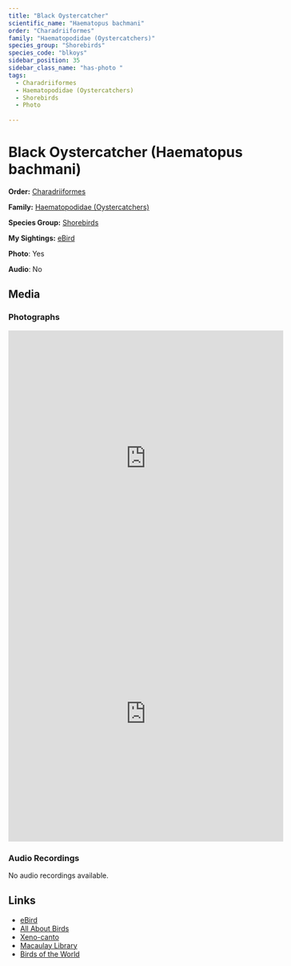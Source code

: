 ```yaml
---
title: "Black Oystercatcher"
scientific_name: "Haematopus bachmani"
order: "Charadriiformes"
family: "Haematopodidae (Oystercatchers)"
species_group: "Shorebirds"
species_code: "blkoys"
sidebar_position: 35
sidebar_class_name: "has-photo "
tags: 
  - Charadriiformes
  - Haematopodidae (Oystercatchers)
  - Shorebirds
  - Photo
  
---
```


# Black Oystercatcher (Haematopus bachmani)

**Order:** [Charadriiformes](/tags/charadriiformes)

**Family:** [Haematopodidae (Oystercatchers)](/tags/haematopodidae-oystercatchers)

**Species Group:** [Shorebirds](/tags/shorebirds)

**My Sightings:** [eBird](https://ebird.org/lifelist?r=world&time=life&spp=blkoys)

**Photo**: Yes 

**Audio**: No

## Media
### Photographs
<iframe src="https://macaulaylibrary.org/asset/619242520/embed" width="550" height="510" frameborder="0" allowfullscreen></iframe>
<iframe src="https://macaulaylibrary.org/asset/619242521/embed" width="550" height="510" frameborder="0" allowfullscreen></iframe>

### Audio Recordings
No audio recordings available.

## Links
* [eBird](https://ebird.org/species/blkoys) 
* [All About Birds](https://www.allaboutbirds.org/guide/blkoys) 
* [Xeno-canto](https://www.xeno-canto.org/species/haematopus-bachmani) 
* [Macaulay Library](https://search.macaulaylibrary.org/catalog?taxonCode=blkoys&sort=rating_rank_desc)
* [Birds of the World](https://birdsoftheworld.org/bow/species/blkoys)
